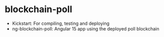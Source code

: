 # blockchain-poll

- Kickstart: For compiling, testing and deploying
- ng-blockchain-poll: Angular 15 app using the deployed poll blockchain
